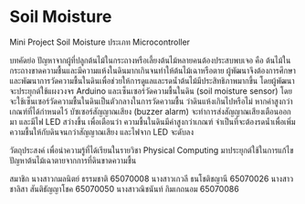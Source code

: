 # Soil Moisture
Mini Project Soil Moisture ประเภท Microcontroller

บทคัดย่อ
ปัญหาจากผู้ที่ปลูกต้นไม้ในกระถางหรือเลี้ยงต้นไม้หลายคนต้องประสบพบเจอ คือ ต้นไม้ในกระถางขาดความชื้นและมีความแห้งในดินมากเกินจนทำให้ต้นไม้เฉาหรือตาย 
ผู้พัฒนาจึงต้องการศึกษาและพัฒนาการวัดความชื้นในดินเพื่อช่วยให้การดูแลและรดน้ำต้นไม้มีประสิทธิภาพมากขึ้น โดยผู้พัฒนาจะประยุกต์ใช้แผงวงจร Arduino 
และเซ็นเซอร์วัดความชื้นในดิน (soil moisture sensor) โดยจะใช้เซ็นเซอร์วัดความชื้นในดินเป็นตัวกลางในการวัดความชื้น ว่าดินแห้งเกินไปหรือไม่ 
หากค่าสูงกว่าเกณฑ์ที่ได้กำหนดไว้ บัซเซอร์สัญญาณเสียง (buzzer alarm) จะทำการส่งสัญญาณเสียงเตือนออกมา และมีไฟ LED สว่างขึ้น เพื่อเตือนว่า
ความชื้นในดินมีค่าสูงกว่าเกณฑ์ จำเป็นที่จะต้องรดน้ำเพื่อเพิ่มความชื้นให้กับดินจนกว่าสัญญาณเสียง และไฟจาก LED จะดับลง

วัตถุประสงค์
เพื่อนำความรู้ที่ได้เรียนในรายวิชา Physical Computing มาประยุกต์ใช้ในการแก้ไขปัญหาต้นไม้เฉาตายจากการที่ดินขาดความชื้น

สมาชิก
นางสาวกมลนิตย์ ธรรมชาติ 65070008
นางสาวเกวลี ธนโชติชญานี 65070026
นางสาวชาลิสา สันติธัญญาโชค 65070050
นางสาวณิชนันท์ กิมเกถนอม 65070086
